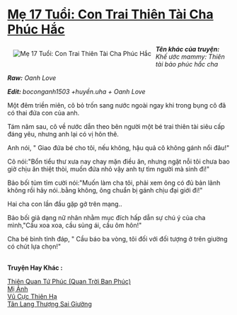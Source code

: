 <a href="https://utruyen.com/me-17-tuoi-con-trai-thien-tai-cha-phuc-hac/11199/" title="Mẹ 17 Tuổi: Con Trai Thiên Tài Cha Phúc Hắc"><h1>Mẹ 17 Tuổi: Con Trai Thiên Tài Cha Phúc Hắc</h1></a><div style="display:table"><img align="right" style="float: left; padding: 10px;" src="https://utruyen.com/images/story/200x260/me-17-tuoi-con-trai-thien-tai-cha-phuc-hac.jpg" alt="Mẹ 17 Tuổi: Con Trai Thiên Tài Cha Phúc Hắc"><b><i>Tên khác của truyện:</i></b><i> Khế ước mammy: Thiên tài bảo phúc hắc cha</i><p></p><b><i>Raw:</i></b><i> Oanh Love</i><p></p><b><i>Edit: </i></b><i>boconganh1503 +huyền.uha + Oanh Love</i><p></p>Một đêm triền miên, cô bỏ trốn sang nước ngoài ngay khi trong bụng cô đã có thai đứa con của anh.<p></p>Tám năm sau, cô về nước dẫn theo bên người một bé trai thiên tài siêu cấp đáng yêu, nhưng anh lại có vị hôn thê.<p></p>Anh nói, " Giao đứa bé cho tôi, nếu không, hậu quả cô không gánh nổi đâu!"<p></p>Cô nói:"Bổn tiểu thư xưa nay chay mặn điều ăn, nhưng ngặt nỗi tôi chưa bao giờ chịu ăn thiệt thòi, muốn đứa nhỏ vậy anh tự tìm người mà sinh đi!"<p></p>Bảo bối tủm tỉm cười nói:"Muốn làm cha tôi, phải xem ông có đủ bản lãnh không rồi hãy nói..bằng không, ông chuẩn bị gánh chịu đại giới đi!"<p></p>Hai cha con lần đầu gặp gở trên mạng..<p></p>Bảo bối giả dạng nữ nhân nhằm mục đích hấp dẫn sự chú ý của cha mình,"Cầu xoa xoa, cầu sủng ái, cầu ôm hôn!"<p></p>Cha bé bình tỉnh đáp, " Cầu báo ba vòng, tôi đối với đối tượng ở trên giường có chút lựa chọn!"</div><p><br><b>Truyện Hay Khác :</b></p><a href="https://utruyen.com/thien-quan-tu-phuc-quan-troi-ban-phuc/22000/" alt="Thiên Quan Tứ Phúc (Quan Trời Ban Phúc)">Thiên Quan Tứ Phúc (Quan Trời Ban Phúc)</a><br/><a href="https://truyenhot2020.wordpress.com/2019/12/11/mi-anh/" alt="Mị Ảnh">Mị Ảnh</a><br/><a href="https://truyenhot2020.wordpress.com/2019/12/11/vu-cuc-thien-ha/" alt="Vũ Cực Thiên Hạ">Vũ Cực Thiên Hạ</a><br/><a href="https://dammyh.wordpress.com/2019/11/07/tan-lang-thuong-sai-giuong/" alt="Tân Lang Thượng Sai Giường">Tân Lang Thượng Sai Giường</a><br/>